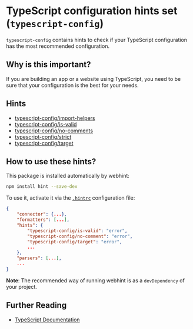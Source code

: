 # TypeScript configuration hints set (`typescript-config`)

`typescript-config` contains hints to check if your TypeScript
configuration has the most recommended configuration.

## Why is this important?

If you are building an app or a website using TypeScript, you
need to be sure that your configuration is the best for your needs.

## Hints

* [typescript-config/import-helpers][import-helpers]
* [typescript-config/is-valid][is-valid]
* [typescript-config/no-comments][no-comments]
* [typescript-config/strict][strict]
* [typescript-config/target][target]

## How to use these hints?

This package is installed automatically by webhint:

```bash
npm install hint --save-dev
```

To use it, activate it via the [`.hintrc`][hintrc] configuration file:

```json
{
    "connector": {...},
    "formatters": [...],
    "hints": {
        "typescript-config/is-valid": "error",
        "typescript-config/no-comment": "error",
        "typescript-config/target": "error",
        ...
    },
    "parsers": [...],
    ...
}
```

**Note**: The recommended way of running webhint is as a `devDependency` of
your project.

## Further Reading

* [TypeScript Documentation][typescript docs]

<!-- Link labels: -->

[import-helpers]: https://github.com/webhintio/hint/blob/HEAD/packages/hint-typescript-config/docs/import-helpers.md
[is-valid]: https://github.com/webhintio/hint/blob/HEAD/packages/hint-typescript-config/docs/is-valid.md
[no-comments]: https://github.com/webhintio/hint/blob/HEAD/packages/hint-typescript-config/docs/no-comments.md
[hintrc]: https://webhint.io/docs/user-guide/configuring-webhint/summary/
[strict]: https://github.com/webhintio/hint/blob/HEAD/packages/hint-typescript-config/docs/strict.md
[target]: https://github.com/webhintio/hint/blob/HEAD/packages/hint-typescript-config/docs/target.md
[typescript docs]: https://www.typescriptlang.org/docs/home.html
